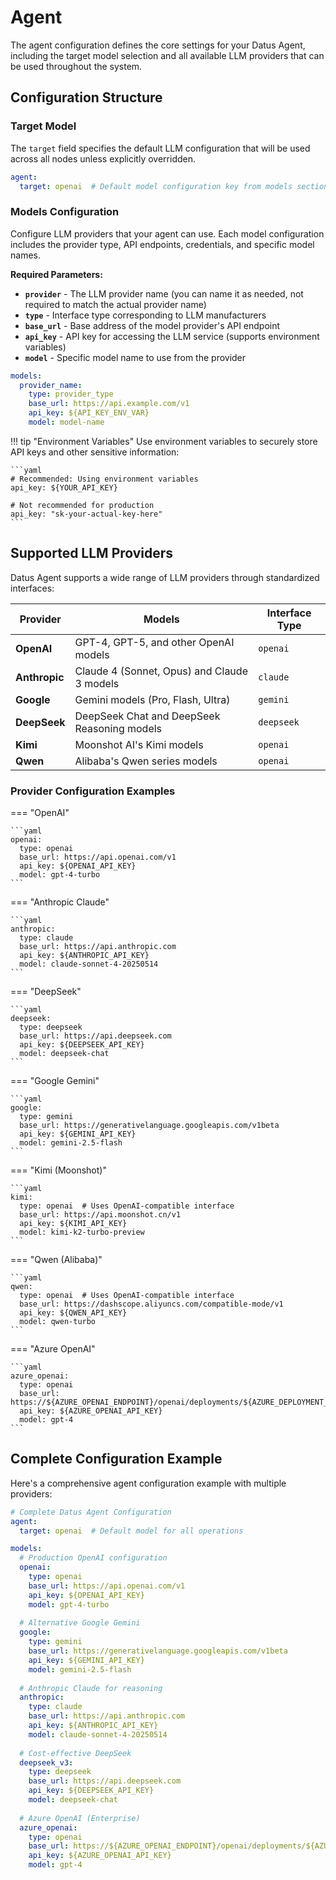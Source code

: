# Agent

The agent configuration defines the core settings for your Datus Agent, including the target model selection and all available LLM providers that can be used throughout the system.

## Configuration Structure

### Target Model

The `target` field specifies the default LLM configuration that will be used across all nodes unless explicitly overridden.

```yaml
agent:
  target: openai  # Default model configuration key from models section
```

### Models Configuration

Configure LLM providers that your agent can use. Each model configuration includes the provider type, API endpoints, credentials, and specific model names.

**Required Parameters:**

- **`provider`** - The LLM provider name (you can name it as needed, not required to match the actual provider name)
- **`type`** - Interface type corresponding to LLM manufacturers
- **`base_url`** - Base address of the model provider's API endpoint
- **`api_key`** - API key for accessing the LLM service (supports environment variables)
- **`model`** - Specific model name to use from the provider

```yaml
models:
  provider_name:
    type: provider_type
    base_url: https://api.example.com/v1
    api_key: ${API_KEY_ENV_VAR}
    model: model-name
```

!!! tip "Environment Variables"
    Use environment variables to securely store API keys and other sensitive information:

    ```yaml
    # Recommended: Using environment variables
    api_key: ${YOUR_API_KEY}

    # Not recommended for production
    api_key: "sk-your-actual-key-here"
    ```

## Supported LLM Providers

Datus Agent supports a wide range of LLM providers through standardized interfaces:

| Provider | Models | Interface Type |
|----------|--------|----------------|
| **OpenAI** | GPT-4, GPT-5, and other OpenAI models | `openai` |
| **Anthropic** | Claude 4 (Sonnet, Opus) and Claude 3 models | `claude` |
| **Google** | Gemini models (Pro, Flash, Ultra) | `gemini` |
| **DeepSeek** | DeepSeek Chat and DeepSeek Reasoning models | `deepseek` |
| **Kimi** | Moonshot AI's Kimi models | `openai` |
| **Qwen** | Alibaba's Qwen series models | `openai` |

### Provider Configuration Examples

=== "OpenAI"

    ```yaml
    openai:
      type: openai
      base_url: https://api.openai.com/v1
      api_key: ${OPENAI_API_KEY}
      model: gpt-4-turbo
    ```

=== "Anthropic Claude"

    ```yaml
    anthropic:
      type: claude
      base_url: https://api.anthropic.com
      api_key: ${ANTHROPIC_API_KEY}
      model: claude-sonnet-4-20250514
    ```

=== "DeepSeek"

    ```yaml
    deepseek:
      type: deepseek
      base_url: https://api.deepseek.com
      api_key: ${DEEPSEEK_API_KEY}
      model: deepseek-chat
    ```

=== "Google Gemini"

    ```yaml
    google:
      type: gemini
      base_url: https://generativelanguage.googleapis.com/v1beta
      api_key: ${GEMINI_API_KEY}
      model: gemini-2.5-flash
    ```

=== "Kimi (Moonshot)"

    ```yaml
    kimi:
      type: openai  # Uses OpenAI-compatible interface
      base_url: https://api.moonshot.cn/v1
      api_key: ${KIMI_API_KEY}
      model: kimi-k2-turbo-preview
    ```

=== "Qwen (Alibaba)"

    ```yaml
    qwen:
      type: openai  # Uses OpenAI-compatible interface
      base_url: https://dashscope.aliyuncs.com/compatible-mode/v1
      api_key: ${QWEN_API_KEY}
      model: qwen-turbo
    ```

=== "Azure OpenAI"

    ```yaml
    azure_openai:
      type: openai
      base_url: https://${AZURE_OPENAI_ENDPOINT}/openai/deployments/${AZURE_DEPLOYMENT_NAME}
      api_key: ${AZURE_OPENAI_API_KEY}
      model: gpt-4
    ```

## Complete Configuration Example

Here's a comprehensive agent configuration example with multiple providers:

```yaml title="datus-config.yaml"
# Complete Datus Agent Configuration
agent:
  target: openai  # Default model for all operations

models:
  # Production OpenAI configuration
  openai:
    type: openai
    base_url: https://api.openai.com/v1
    api_key: ${OPENAI_API_KEY}
    model: gpt-4-turbo
    
  # Alternative Google Gemini
  google:
    type: gemini
    base_url: https://generativelanguage.googleapis.com/v1beta
    api_key: ${GEMINI_API_KEY}
    model: gemini-2.5-flash
    
  # Anthropic Claude for reasoning
  anthropic:
    type: claude
    base_url: https://api.anthropic.com
    api_key: ${ANTHROPIC_API_KEY}
    model: claude-sonnet-4-20250514
    
  # Cost-effective DeepSeek
  deepseek_v3:
    type: deepseek
    base_url: https://api.deepseek.com
    api_key: ${DEEPSEEK_API_KEY}
    model: deepseek-chat
    
  # Azure OpenAI (Enterprise)
  azure_openai:
    type: openai
    base_url: https://${AZURE_OPENAI_ENDPOINT}/openai/deployments/${AZURE_DEPLOYMENT_NAME}
    api_key: ${AZURE_OPENAI_API_KEY}
    model: gpt-4
```

